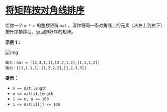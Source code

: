 # [ 将矩阵按对角线排序](https://leetcode-cn.com/problems/sort-the-matrix-diagonally/)

给你一个 `m * n` 的整数矩阵 `mat` ，请你将同一条对角线上的元素（从左上到右下）按升序排序后，返回排好序的矩阵。

 

**示例 1：**

![img](https://assets.leetcode-cn.com/aliyun-lc-upload/uploads/2020/01/25/1482_example_1_2.png)

```
输入：mat = [[3,3,1,1],[2,2,1,2],[1,1,1,2]]
输出：[[1,1,1,1],[1,2,2,2],[1,2,3,3]]
```

 

**提示：**

- `m == mat.length`
- `n == mat[i].length`
- `1 <= m, n <= 100`
- `1 <= mat[i][j] <= 100`